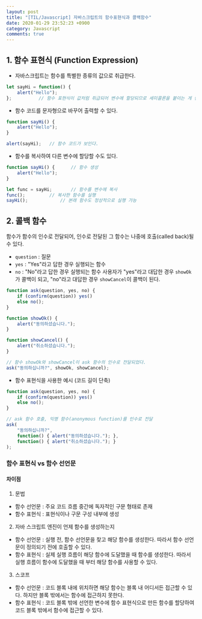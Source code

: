 ```yaml
---
layout: post
title: "[TIL/Javascript] 자바스크립트의 함수표현식과 콜백함수"
date: 2020-01-29 23:52:23 +0900
category: Javascript
comments: true
---
```


## 1. 함수 표현식 (Function Expression)

* 자바스크립트는 함수를 특별한 종류의 값으로 취급한다. 

```javascript
let sayHi = function() {
	alert("Hello");
};			// 함수 표현식이 값처럼 취급되어 변수에 할당되므로 세미콜론을 붙이는 게 좋다.

```

  * 함수 코드를 문자형으로 바꾸어 출력할 수 있다.
  
```javascript
function sayHi() {
	alert("Hello");
}

alert(sayHi);	// 함수 코드가 보인다.
```

  * 함수를 복사하여 다른 변수에 할당할 수도 있다.

```javascript
function sayHi() {		// 함수 생성
	alert("Hello");
}

let func = sayHi;		// 함수를 변수에 복사
func();			// 복사한 함수를 실행
sayHi();			// 본래 함수도 정상적으로 실행 가능
```

 

## 2. 콜백 함수

함수가 함수의 인수로 전달되어, 인수로 전달된 그 함수는 나중에 호출(called back)될 수 있다.
* `question` : 질문
* `yes` : "Yes"라고 답한 경우 실행되는 함수
* `no` : "No"라고 답한 경우 실행되는 함수
사용자가 "yes"라고 대답한 경우 `showOk` 가 콜백이 되고, "no"라고 대답한 경우 `showCancel`이 콜백이 된다.

```javascript
function ask(question, yes, no) {
	if (confirm(question)) yes()
	else no();
}

function showOk() {
	alert("동의하셨습니다.");
}

function showCancel() {
	alert("취소하셨습니다.");
}

// 함수 showOk와 showCancel이 ask 함수의 인수로 전달되었다.
ask("동의하십니까?", showOk, showCancel);
```

* 함수 표현식을 사용한 예시 (코드 길이 단축)

```javascript
function ask(question, yes, no) {
	if (confirm(question)) yes()
	else no();
}

// ask 함수 호출, 익명 함수(anonymous function)를 인수로 전달
ask(
	"동의하십니까?",
	function() { alert("동의하셨습니다."); }, 
	function() { alert("취소하셨습니다."); } 
);
```
 

### 함수 표현식 vs 함수 선언문

#### 차이점

1. 문법
* 함수 선언문 : 주요 코드 흐름 중간에 독자적인 구문 형태로 존재
* 함수 표현식 : 표현식이나 구문 구성 내부에 생성
  
2. 자바 스크립트 엔진이 언제 함수를 생성하는지
* 함수 선언문 : 실행 전, 함수 선언문을 찾고 해당 함수를 생성한다. 따라서 함수 선언문이 정의되기 전에 호출할 수 있다.
* 함수 표현식 : 실제 실행 흐름이 해당 함수에 도달했을 때 함수를 생성한다. 따라서 실행 흐름이 함수에 도달했을 때 부터 해당 함수를 사용할 수 있다.
  
3. 스코프
* 함수 선언문 : 코드 블록 내에 위치하면 해당 함수는 블록 내 어디서든 접근할 수 있다. 하지만 블록 밖에서는 함수에 접근하지 못한다. 
* 함수 표현식 : 코드 블록 밖에 선언한 변수에 함수 표현식으로 만든 함수를 할당하여 코드 블록 밖에서 함수에 접근할 수 있다.